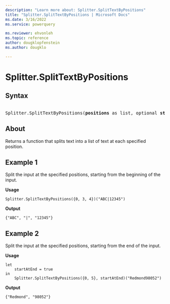 ```yaml
---
description: "Learn more about: Splitter.SplitTextByPositions"
title: "Splitter.SplitTextByPositions | Microsoft Docs"
ms.date: 3/16/2022
ms.service: powerquery

ms.reviewer: ehvonleh
ms.topic: reference
author: dougklopfenstein
ms.author: dougklo

---
```

# Splitter.SplitTextByPositions

## Syntax

<pre> 
Splitter.SplitTextByPositions(<b>positions</b> as list, optional <b>startAtEnd</b> as nullable logical) as function
</pre>
  
## About

Returns a function that splits text into a list of text at each specified position.

## Example 1

Split the input at the specified positions, starting from the beginning of the input.

**Usage**

```powerquery-m
Splitter.SplitTextByPositions({0, 3, 4})("ABC|12345")
```

**Output**

`{"ABC", "|", "12345"}`

## Example 2

Split the input at the specified positions, starting from the end of the input.

**Usage**

```powerquery-m
let
    startAtEnd = true
in
    Splitter.SplitTextByPositions({0, 5}, startAtEnd)("Redmond98052")
```

**Output**

`{"Redmond", "98052"}`
